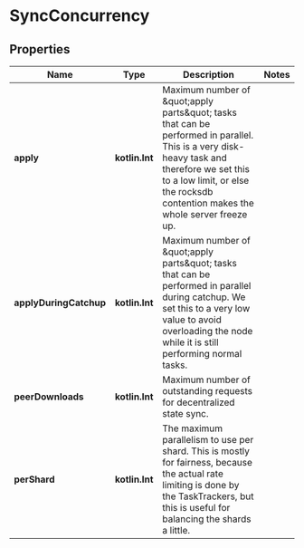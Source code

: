 
# SyncConcurrency

## Properties
| Name | Type | Description | Notes |
| ------------ | ------------- | ------------- | ------------- |
| **apply** | **kotlin.Int** | Maximum number of \&quot;apply parts\&quot; tasks that can be performed in parallel. This is a very disk-heavy task and therefore we set this to a low limit, or else the rocksdb contention makes the whole server freeze up. |  |
| **applyDuringCatchup** | **kotlin.Int** | Maximum number of \&quot;apply parts\&quot; tasks that can be performed in parallel during catchup. We set this to a very low value to avoid overloading the node while it is still performing normal tasks. |  |
| **peerDownloads** | **kotlin.Int** | Maximum number of outstanding requests for decentralized state sync. |  |
| **perShard** | **kotlin.Int** | The maximum parallelism to use per shard. This is mostly for fairness, because the actual rate limiting is done by the TaskTrackers, but this is useful for balancing the shards a little. |  |



